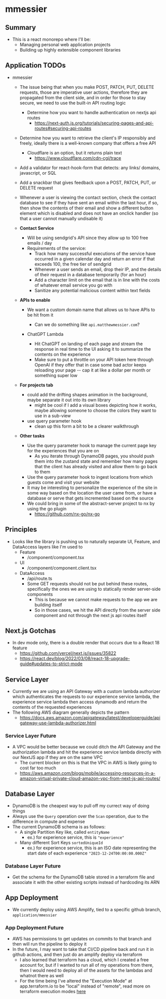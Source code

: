 # mmessier

## Summary

- This is a react monorepo where I'll be:
  - Managing personal web application projects
  - Building up highly extensible component libraries

## Application TODOs

- mmessier

  - The issue being that when you make POST, PATCH, PUT, DELETE requests, those are imperative user actions, therefore they are propagated from the client side, and in order for those to stay secure, we need to use the built-in API routing logic
    - Determine how you want to handle authentication on nextjs api routes
      - https://next-auth.js.org/tutorials/securing-pages-and-api-routes#securing-api-routes
  - Determine how you want to retrieve the client's IP responsibly and freely, ideally there is a well-known company that offers a free API
    - Cloudflare is an option, but it returns plain text
      - https://www.cloudflare.com/cdn-cgi/trace
  - Add a validator for react-hook-form that detects: any links/ domains, javascript, or SQL
  - Add a snackbar that gives feedback upon a POST, PATCH, PUT, or DELETE request
  - Whenever a user is viewing the contact section, check the contact database to see if they have sent an email within the last hour, if so, then show the contents of their email and show a different button element which is disabled and does not have an onclick handler (so that a user cannot manually undisable it)

  - **Contact Service**

    - Will be using sendgrid's API since they allow up to 100 free emails / day
    - Requirements of the service:
      - Track how many successful executions of the service have occurred in a given calendar day and return an error if that exceeds 100, the free tier of sendgrid
      - Whenever a user sends an email, drop their IP, and the details of their request in a database temporarily (for an hour)
      - Add a character limit on the email that is in line with the costs of whatever email service you go with
      - Sanitize any potential malicious content within text fields

  - **APIs to enable**

    - We want a custom domain name that allows us to have APIs to be hit from it

      - Can we do something like `api.matthewmessier.com`?

    - ChatGPT Lambda
      - Hit ChatGPT on landing of each page and stream the response in real time to the UI asking it to summarize the contents on the experience
      - Make sure to put a throttle on your API token here through OpenAI if they offer that in case some bad actor keeps reloading your page -- cap it at like a dollar per month or something super low

  - **For projects tab**

    - could add the drifting shapes animation in the background, maybe separate it out into its own library
      - might be cool if I add a visual boxes depicting how it works, maybe allowing someone to choose the colors they want to use in a sub-view
    - use query parameter hook
      - clean up this form a bit to be a clearer walkthrough

  - **Other tasks**
    - Use the query parameter hook to manage the current page key for the experiences that you are on
      - As you iterate through DynamoDB pages, you should push them into the zustand state and remember how many pages that the client has already visited and allow them to go back to them
    - Use the query parameter hook to ingest locations from which guests come and visit your website
    - It may be interesting to personalize the experience of the site in some way based on the location the user came from, or have a database or serve that gets incremented based on the source
    - We could bring in some of the abstract-server project to nx by using the go plugin
      - https://github.com/nx-go/nx-go

## Principles

- Looks like the library is pushing us to naturally separate UI, Feature, and DataAccess layers like I'm used to
  - Feature
    - /component/component.tsx
  - UI
    - /component/component.client.tsx
  - DataAccess
    - /api/route.ts
    - Some GET requests should not be put behind these routes, specifically the ones we are using to statically render server-side components
      - This is because we cannot make requests to the app we are building itself
      - So in those cases, we hit the API directly from the server side component and not through the next js api routes itself

## Next.js Gotchas

- In dev mode only, there is a double render that occurs due to a React 18 feature
  - https://github.com/vercel/next.js/issues/35822
  - https://react.dev/blog/2022/03/08/react-18-upgrade-guide#updates-to-strict-mode

## Service Layer

- Currently we are using an API Gateway with a custom lambda authorizer which authenticates the requests to our experience service lambda, the experience service lambda then access dynamodb and return the contents of the requested experiences
- The following AWS diagram generally depicts the pattern
  - https://docs.aws.amazon.com/apigateway/latest/developerguide/apigateway-use-lambda-authorizer.html

### Service Layer Future

- A VPC would be better because we could ditch the API Gateway and the authorization lambda and hit the experience service lambda directly with our NextJS app if they are on the same VPC
  - The current blocker on this is that the VPC in AWS is likely going to cost far too much
  - https://aws.amazon.com/blogs/mobile/accessing-resources-in-a-amazon-virtual-private-cloud-amazon-vpc-from-next-js-api-routes/

## Database Layer

- DynamoDB is the cheapest way to pull off my currect way of doing things
- Always use the `Query` operation over the `Scan` operation, due to the difference in compute and expense
- The current DynamoDB schema is as follows:
  - A single Partition Key like, called `entityName`
    - ex.) for experience service, this is `"experience"`
  - Many different Sort Keys `sortedUniqueId`
    - ex.) for experience service, this is an ISO date representing the start date of each experience `"2023-12-24T00:00:00.000Z"`

### Database Layer Future

- Get the schema for the DynamoDB table stored in a terraform file and associate it with the other existing scripts instead of hardcoding its ARN

## App Deployment

- We currently deploy using AWS Amplify, tied to a specific github branch, `application/mmessier`

### App Deployment Future

- AWS has permissions to get updates on commits to that branch and then will run the pipeline to deploy it
- In the future, I may want to take that CI/CD pipeline back and run it in github actions, and then just do an amplify deploy via terraform
  - I also learned that terraform has a cloud, which I created a free account for, but if I wanted to run all of my operations from there, then I would need to deploy all of the assets for the lambdas and whatnot there as well
  - For the time being I've altered the "Execution Mode" at app.terraform.io to be "local" instead of "remote", read more on terraform execution modes [here](https://developer.hashicorp.com/terraform/cloud-docs/run/remote-operations#remote-operations-1)
